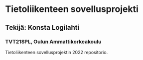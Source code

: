 # Tietoliikenteen sovellusprojekti
## Tekijä: Konsta Logilahti
### TVT21SPL, Oulun Ammattikorkeakoulu

Tietoliikenteen sovellusprojektin 2022 repositorio.
